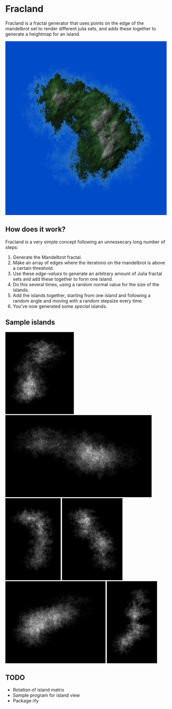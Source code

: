# Fracland
Fracland is a fractal generator that uses points on the edge of the mandelbrot set to render different julia sets,
and adds these together to generate a heightmap for an island.

<p align="center">
  <img src="screenshots/screenshot-10.png"/>
</p>

## How does it work?

Fracland is a very simple concept following an unnessecary long number of steps:
1. Generate the Mandelbrot fractal.
2. Make an array of edges where the iterations on the mandelbrot is above a certain threshold.
3. Use these *edge-values* to generate an arbitrary  amount of Julia fractal sets and add these together to form one island.
4. Do this several times, using a random normal value for the size of the islands.
5. Add the islands together, starting from one island and following a random angle and moving with a random stepsize every time.
6. You've now generated some *special* islands.

## Sample islands

![screenshot of island 1](screenshots/screenshot-0.png)
![screenshot of island 2](screenshots/screenshot-1.png)
![screenshot of island 3](screenshots/screenshot-2.png)
![screenshot of island 4](screenshots/screenshot-3.png)
![screenshot of island 5](screenshots/screenshot-4.png)
![screenshot of island 6](screenshots/screenshot-5.png)

## TODO
* Rotation of island matrix
* Sample program for island view
* Package-ify